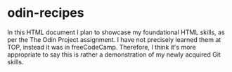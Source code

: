# odin-recipes

In this HTML document I plan to showcase my foundational HTML skills, as per the The Odin Project assignment. I have not precisely learned them at TOP, instead it was in freeCodeCamp. Therefore, I think it's more appropriate to say this is rather a demonstration of my newly acquired Git skills.